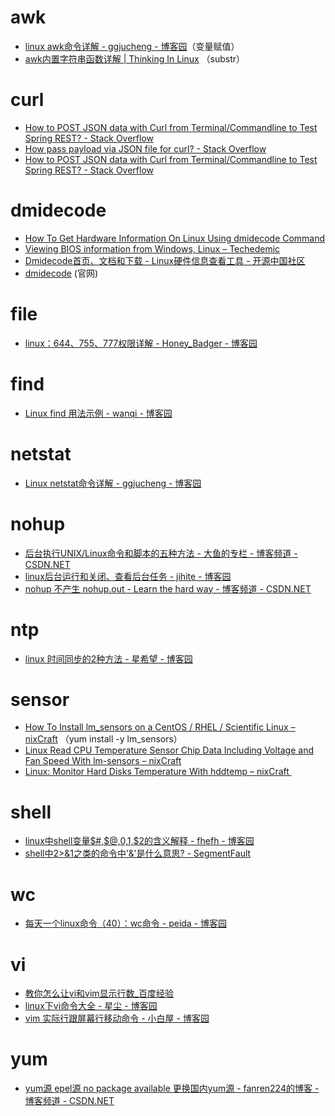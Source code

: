 # awk

- [linux awk命令详解 - ggjucheng - 博客园](http://www.cnblogs.com/ggjucheng/archive/2013/01/13/2858470.html)（变量赋值）
- [awk内置字符串函数详解 | Thinking In Linux](http://www.linuxsong.org/2010/09/awk-string-function/) （substr）

# curl

- [How to POST JSON data with Curl from Terminal/Commandline to Test Spring REST? - Stack Overflow](https://stackoverflow.com/questions/7172784/how-to-post-json-data-with-curl-from-terminal-commandline-to-test-spring-rest)
- [How pass payload via JSON file for curl? - Stack Overflow](https://stackoverflow.com/questions/18611903/how-pass-payload-via-json-file-for-curl)
- [How to POST JSON data with Curl from Terminal/Commandline to Test Spring REST? - Stack Overflow](https://stackoverflow.com/questions/7172784/how-to-post-json-data-with-curl-from-terminal-commandline-to-test-spring-rest)

# dmidecode

- [How To Get Hardware Information On Linux Using dmidecode Command](http://www.thegeekstuff.com/2008/11/how-to-get-hardware-information-on-linux-using-dmidecode-command/)
- [Viewing BIOS information from Windows, Linux – Techedemic](http://techedemic.com/2011/10/05/viewing-bios-information-from-windows-linux/)
- [Dmidecode首页、文档和下载 - Linux硬件信息查看工具 - 开源中国社区](http://www.oschina.net/p/dmidecode)
- [dmidecode](http://www.nongnu.org/dmidecode/) (官网)

# file

- [linux：644、755、777权限详解 - Honey_Badger - 博客园](http://www.cnblogs.com/tk55/p/6789512.html)

# find

- [Linux find 用法示例 - wanqi - 博客园](http://www.cnblogs.com/wanqieddy/archive/2011/06/09/2076785.html)

# netstat
- [Linux netstat命令详解 - ggjucheng - 博客园 ](http://www.cnblogs.com/ggjucheng/archive/2012/01/08/2316661.html)

# nohup

- [后台执行UNIX/Linux命令和脚本的五种方法 - 大鱼的专栏 - 博客频道 - CSDN.NET](http://blog.csdn.net/galaft/article/details/6911181)
- [linux后台运行和关闭、查看后台任务 - jihite - 博客园](http://www.cnblogs.com/kaituorensheng/p/3980334.html)
- [nohup 不产生 nohup.out - Learn the hard way - 博客频道 - CSDN.NET](http://blog.csdn.net/argansos/article/details/7002690)

# ntp

- [linux 时间同步的2种方法 - 星希望 - 博客园](http://www.cnblogs.com/herry52/p/5680020.html)

# sensor

- [How To Install lm_sensors on a CentOS / RHEL / Scientific Linux – nixCraft](https://www.cyberciti.biz/faq/howto-linux-get-sensors-information/yum-install-lm_sensors-centos-rhel-redhat/) （yum install -y lm_sensors）
- [Linux Read CPU Temperature Sensor Chip Data Including Voltage and Fan Speed With lm-sensors – nixCraft](https://www.cyberciti.biz/faq/howto-linux-get-sensors-information/)
- [Linux: Monitor Hard Disks Temperature With hddtemp – nixCraft ](https://www.cyberciti.biz/tips/howto-monitor-hard-drive-temperature.html)

# shell

- [linux中shell变量$#,$@,$0,$1,$2的含义解释 - fhefh - 博客园](http://www.cnblogs.com/fhefh/archive/2011/04/15/2017613.html)
- [shell中2>&1之类的命令中'&'是什么意思? - SegmentFault](https://segmentfault.com/q/1010000002454596)

# wc

- [每天一个linux命令（40）：wc命令 - peida - 博客园](http://www.cnblogs.com/peida/archive/2012/12/18/2822758.html)

# vi

- [教你怎么让vi和vim显示行数_百度经验](http://jingyan.baidu.com/article/22a299b5ca65a49e19376acc.html)
- [linux下vi命令大全 - 星尘 - 博客园](http://www.cnblogs.com/88999660/articles/1581524.html)
- [vim 实际行跟屏幕行移动命令 - 小白屋 - 博客园](http://www.cnblogs.com/zhangshuli-1989/p/hq_15_11_21_4_40.html)

# yum

- [yum源 epel源 no package available 更换国内yum源 - fanren224的博客 - 博客频道 - CSDN.NET](http://blog.csdn.net/fanren224/article/details/57117007)